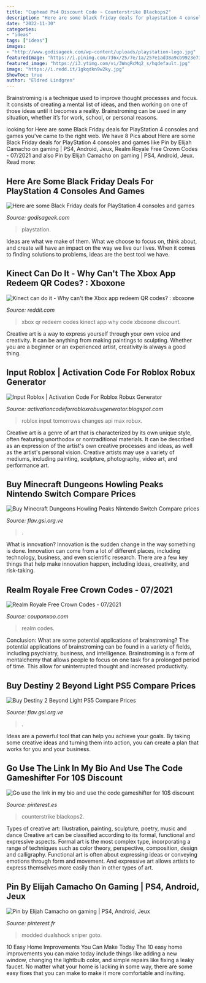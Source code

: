 ```yaml
---
title: "Cuphead Ps4 Discount Code ~ Counterstrike Blackops2"
description: "Here are some black friday deals for playstation 4 consoles and games"
date: "2022-11-30"
categories:
- "ideas"
tags: ["ideas"]
images:
- "http://www.godisageek.com/wp-content/uploads/playstation-logo.jpg"
featuredImage: "https://i.pinimg.com/736x/25/7e/1a/257e1ad38a9cb9923e73d0f68e7bb05d--game-black-cool-games.jpg"
featured_image: "https://i3.ytimg.com/vi/3WngRcMq2_s/hqdefault.jpg"
image: "https://i.redd.it/1gkqdkn9w2ky.jpg"
ShowToc: true
author: "Eldred Lindgren"
---
```



Brainstroming is a technique used to improve thought processes and focus. It consists of creating a mental list of ideas, and then working on one of those ideas until it becomes a reality. Brainstroming can be used in any situation, whether it’s for work, school, or personal reasons.

	

		
looking for Here are some Black Friday deals for PlayStation 4 consoles and games you've came to the right web. We have 8 Pics about Here are some Black Friday deals for PlayStation 4 consoles and games like Pin by Elijah Camacho on gaming | PS4, Android, Jeux, Realm Royale Free Crown Codes - 07/2021 and also Pin by Elijah Camacho on gaming | PS4, Android, Jeux. Read more:
		
    
## Here Are Some Black Friday Deals For PlayStation 4 Consoles And Games

<img loading=lazy src="http://www.godisageek.com/wp-content/uploads/playstation-logo.jpg" onerror="this.onerror=null;this.src='https://tse3.mm.bing.net/th?id=OIP.QYB4GzcGUGwxHmbA2O4OpwHaEK&amp;pid=15.1';" alt="Here are some Black Friday deals for PlayStation 4 consoles and games">

_Source: godisageek.com_

>playstation. 

	

Ideas are what we make of them. What we choose to focus on, think about, and create will have an impact on the way we live our lives. When it comes to finding solutions to problems, ideas are the best tool we have.

    
## Kinect Can Do It - Why Can&#039;t The Xbox App Redeem QR Codes? : Xboxone

<img loading=lazy src="https://i.redd.it/1gkqdkn9w2ky.jpg" onerror="this.onerror=null;this.src='https://tse2.mm.bing.net/th?id=OIP.SWWdY3hZENsGoaR57e3qhgHaJ4&amp;pid=15.1';" alt="Kinect can do it - Why can&#039;t the Xbox app redeem QR codes? : xboxone">

_Source: reddit.com_

>xbox qr redeem codes kinect app why code xboxone discount. 

	

Creative art is a way to express yourself through your own voice and creativity. It can be anything from making paintings to sculpting. Whether you are a beginner or an experienced artist, creativity is always a good thing.

    
## Input Roblox | Activation Code For Roblox Robux Generator

<img loading=lazy src="https://pbs.twimg.com/media/Dn_o6fiXsAAa9NZ.jpg" onerror="this.onerror=null;this.src='https://tse3.mm.bing.net/th?id=OIP.sRzFzbsJuIpfBBWUVUCVCQHaEe&amp;pid=15.1';" alt="Input Roblox | Activation Code For Roblox Robux Generator">

_Source: activationcodeforrobloxrobuxgenerator.blogspot.com_

>roblox input tomorrows changes api max robux. 

	

Creative art is a genre of art that is characterized by its own unique style, often featuring unorthodox or nontraditional materials. It can be described as an expression of the artist's own creative processes and ideas, as well as the artist's personal vision. Creative artists may use a variety of mediums, including painting, sculpture, photography, video art, and performance art.

    
## Buy Minecraft Dungeons Howling Peaks Nintendo Switch Compare Prices

<img loading=lazy src="https://www.allkeyshop.com/blog/wp-content/uploads/buy-minecraft-dungeons-howling-peaks-cd-key-compare-prices-3.jpg" onerror="this.onerror=null;this.src='https://tse3.mm.bing.net/th?id=OIP.-SYjlla-JIZdByzpR4WiZQEsEs&amp;pid=15.1';" alt="Buy Minecraft Dungeons Howling Peaks Nintendo Switch Compare prices">

_Source: flav.gsi.org.ve_

>. 

	

What is innovation?
Innovation is the sudden change in the way something is done. Innovation can come from a lot of different places, including technology, business, and even scientific research. There are a few key things that help make innovation happen, including ideas, creativity, and risk-taking.

    
## Realm Royale Free Crown Codes - 07/2021

<img loading=lazy src="https://i3.ytimg.com/vi/3WngRcMq2_s/hqdefault.jpg" onerror="this.onerror=null;this.src='https://tse2.mm.bing.net/th?id=OIP.89GQb5njkwUU1r0F3tf0qwHaFj&amp;pid=15.1';" alt="Realm Royale Free Crown Codes - 07/2021">

_Source: couponxoo.com_

>realm codes. 

	

Conclusion: What are some potential applications of brainstroming?
The potential applications of brainstroming can be found in a variety of fields, including psychiatry, business, and intelligence. Brainstroming is a form of mentalchemy that allows people to focus on one task for a prolonged period of time. This allow for uninterrupted thought and increased productivity.

    
## Buy Destiny 2 Beyond Light PS5 Compare Prices

<img loading=lazy src="https://flav.gsi.org.ve/blog/wp-content/uploads/Destiny2BeyondLightPS5DLC.jpg" onerror="this.onerror=null;this.src='https://tse1.mm.bing.net/th?id=OIP.xQxy6tXJDijGae_fgFPW9gC0Dc&amp;pid=15.1';" alt="Buy Destiny 2 Beyond Light PS5 Compare Prices">

_Source: flav.gsi.org.ve_

>. 

	

Ideas are a powerful tool that can help you achieve your goals. By taking some creative ideas and turning them into action, you can create a plan that works for you and your business.

    
## Go Use The Link In My Bio And Use The Code Gameshifter For 10$ Discount

<img loading=lazy src="https://i.pinimg.com/originals/25/91/39/25913988fc623c71561e1074265d8cf0.jpg" onerror="this.onerror=null;this.src='https://tse1.mm.bing.net/th?id=OIP.YG1op7DxsQjcKvS5ce4LVAHaHa&amp;pid=15.1';" alt="Go use the link in my bio and use the code gameshifter for 10$ discount">

_Source: pinterest.es_

>counterstrike blackops2. 

	

Types of creative art: Illustration, painting, sculpture, poetry, music and dance
Creative art can be classified according to its formal, functional and expressive aspects. Formal art is the most complex type, incorporating a range of techniques such as color theory, perspective, composition, design and calligraphy. Functional art is often about expressing ideas or conveying emotions through form and movement. And expressive art allows artists to express themselves more easily than in other types of art.

    
## Pin By Elijah Camacho On Gaming | PS4, Android, Jeux

<img loading=lazy src="https://i.pinimg.com/736x/25/7e/1a/257e1ad38a9cb9923e73d0f68e7bb05d--game-black-cool-games.jpg" onerror="this.onerror=null;this.src='https://tse4.mm.bing.net/th?id=OIP.ISQl8ekgqYBGvSIzv_a2eAHaFa&amp;pid=15.1';" alt="Pin by Elijah Camacho on gaming | PS4, Android, Jeux">

_Source: pinterest.fr_

>modded dualshock sniper goto. 

	

10 Easy Home Improvements You Can Make Today
The 10 easy home improvements you can make today include things like adding a new window, changing the lightbulb color, and simple repairs like fixing a leaky faucet. No matter what your home is lacking in some way, there are some easy fixes that you can make to make it more comfortable and inviting.

